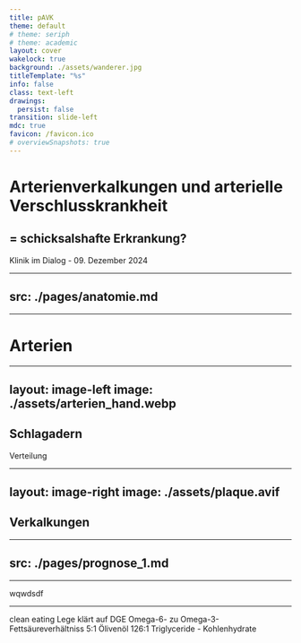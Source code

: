 ```yaml
---
title: pAVK
theme: default
# theme: seriph
# theme: academic
layout: cover
wakelock: true
background: ./assets/wanderer.jpg
titleTemplate: "%s"
info: false
class: text-left
drawings:
  persist: false
transition: slide-left
mdc: true
favicon: /favicon.ico
# overviewSnapshots: true
---
```


# Arterienverkalkungen und arterielle Verschlusskrankheit

## = schicksalshafte Erkrankung?

<div class="abs-bl m-6">
Klinik im Dialog - 09. Dezember 2024
</div>

---
src: ./pages/anatomie.md
---

---

<h1 class="absolute left-26 top-20 !text-(shadow-lg 6xl)">Arterien</h1>
<SlidevVideo autoplay>
<source src="./assets/vid_arterien.mp4" type="video/mp4" />
</SlidevVideo>

---
layout: image-left
image: ./assets/arterien_hand.webp
---

## Schlagadern

Verteilung

---
layout: image-right
image: ./assets/plaque.avif
---

## Verkalkungen

---
src: ./pages/prognose_1.md
---

---

wqwdsdf

---

clean eating
Lege klärt auf
DGE Omega-6- zu Omega-3-Fettsäureverhältniss 5:1
Ölivenöl 126:1
Triglyceride - Kohlenhydrate
